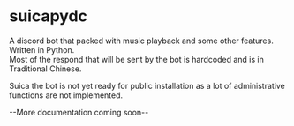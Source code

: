 # suicapydc
A discord bot that packed with music playback and some other features. Written in Python.
<br>
Most of the respond that will be sent by the bot is hardcoded and is in Traditional Chinese.
<p>
  Suica the bot is not yet ready for public installation as a lot of administrative functions are not implemented.
</p>

--More documentation coming soon--
